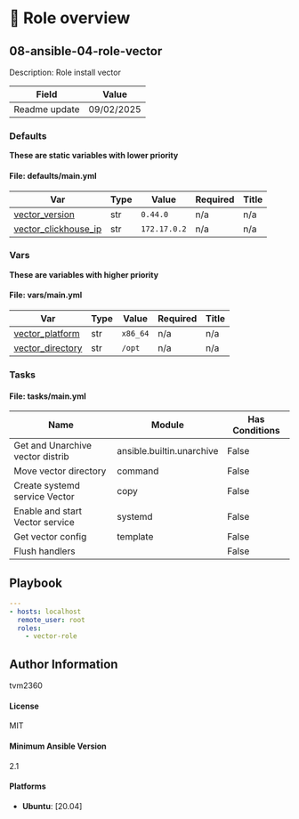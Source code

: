 # 📃 Role overview

## 08-ansible-04-role-vector

Description: Role install vector

| Field                | Value           |
|--------------------- |-----------------|
| Readme update        | 09/02/2025 |

### Defaults

**These are static variables with lower priority**

#### File: defaults/main.yml

| Var          | Type         | Value       |Required    | Title       |
|--------------|--------------|-------------|-------------|-------------|
| [vector_version](defaults/main.yml#L2)   | str   | `0.44.0` |    n/a  |  n/a |
| [vector_clickhouse_ip](defaults/main.yml#L3)   | str   | `172.17.0.2` |    n/a  |  n/a |


### Vars

**These are variables with higher priority**
#### File: vars/main.yml

| Var          | Type         | Value       |Required    | Title       |
|--------------|--------------|-------------|-------------|-------------|
| [vector_platform](vars/main.yml#L2)   | str   | `x86_64` |    n/a  |  n/a |
| [vector_directory](vars/main.yml#L3)   | str   | `/opt` |    n/a  |  n/a |

### Tasks

#### File: tasks/main.yml

| Name | Module | Has Conditions |
| ---- | ------ | --------- |
| Get and Unarchive vector distrib | ansible.builtin.unarchive | False |
| Move vector directory | command | False |
| Create systemd service Vector | copy | False |
| Enable and start Vector service | systemd | False |
| Get vector config | template | False |
| Flush handlers |  | False |


## Playbook

```yml
---
- hosts: localhost
  remote_user: root
  roles:
    - vector-role

```

## Author Information
tvm2360

#### License

MIT

#### Minimum Ansible Version

2.1

#### Platforms

- **Ubuntu**: [20.04]
